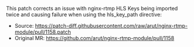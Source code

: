 This patch corrects an issue with nginx-rtmp HLS Keys being imported twice and causing failure when using the hls_key_path directive:
- Source: https://patch-diff.githubusercontent.com/raw/arut/nginx-rtmp-module/pull/1158.patch
- Original MR: https://github.com/arut/nginx-rtmp-module/pull/1158
